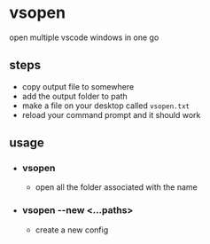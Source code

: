 # vsopen
open multiple vscode windows in one go
## steps
 - copy output file to somewhere
 - add the output folder to path
 - make a file on your desktop called `vsopen.txt`
 - reload your command prompt and it should work

## usage
 - ### vsopen <name>
   - open all the folder associated with the name
 - ### vsopen --new <name> <...paths>
   - create a new config